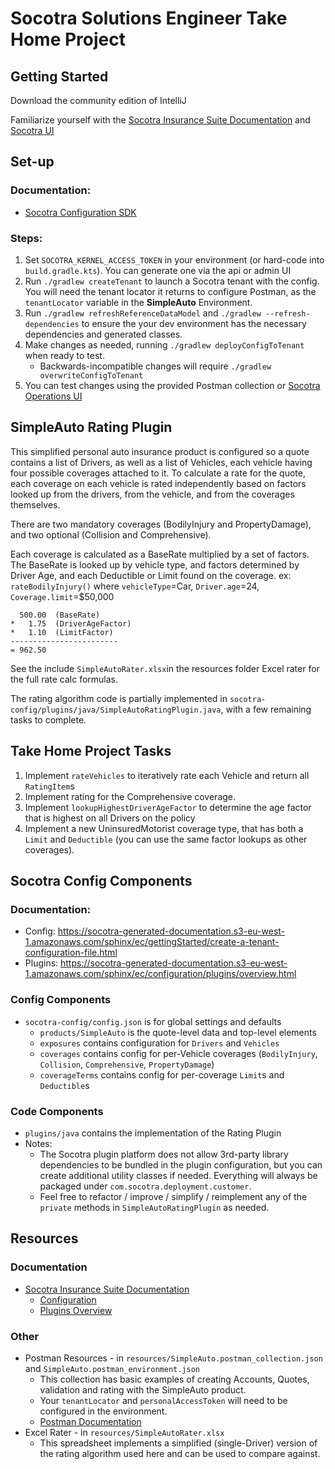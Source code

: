 # Socotra Solutions Engineer Take Home Project

## Getting Started

Download the community edition of IntelliJ

Familiarize yourself with the [Socotra Insurance Suite Documentation](https://socotra-generated-documentation.s3-eu-west-1.amazonaws.com/sphinx/ec/gettingStarted/introduction-to-socotra.html) and [Socotra UI](https://ui-ec-sandbox.socotra.com)

## Set-up

### Documentation:
* [Socotra Configuration SDK](https://socotra-generated-documentation.s3-eu-west-1.amazonaws.com/sphinx/ec/configuration/generalTopics/configurationSdk.html)


### Steps:
1. Set `SOCOTRA_KERNEL_ACCESS_TOKEN` in your environment (or hard-code into `build.gradle.kts`). You can generate one via the api or admin UI
2. Run `./gradlew createTenant` to launch a Socotra tenant with the config. You will need the tenant locator it returns to configure Postman, as the `tenantLocator` variable in the **SimpleAuto** Environment.
3. Run `./gradlew refreshReferenceDataModel` and `./gradlew --refresh-dependencies` to ensure the your dev environment has the necessary dependencies and generated classes.
4. Make changes as needed, running `./gradlew deployConfigToTenant` when ready to test.
    * Backwards-incompatible changes will require `./gradlew overwriteConfigToTenant`
5. You can test changes using the provided Postman collection or [Socotra Operations UI](https://ui-ec-sandbox.socotra.com/em/operations)


## SimpleAuto Rating Plugin

This simplified personal auto insurance product is configured so a quote contains a list of Drivers, as well as a list of Vehicles, each vehicle having four possible coverages attached to it. To calculate a rate for the quote, each coverage on each vehicle is rated independently based on factors looked up from the drivers, from the vehicle, and from the coverages themselves.

There are two mandatory coverages (BodilyInjury and PropertyDamage), and two optional (Collision and Comprehensive).

Each coverage is calculated as a BaseRate multiplied by a set of factors. The BaseRate is looked up by vehicle type, and factors determined by Driver Age, and each Deductible or Limit found on the coverage.
ex: `rateBodilyInjury()` where `vehicleType`=Car, `Driver.age`=24, `Coverage.limit`=$50,000

```
  500.00  (BaseRate)
*   1.75  (DriverAgeFactor)
*   1.10  (LimitFactor)
------------------------
= 962.50
```

See the include `SimpleAutoRater.xlsx`in the resources folder Excel rater for the full rate calc formulas.

The rating algorithm code is partially implemented in `socotra-config/plugins/java/SimpleAutoRatingPlugin.java`, with a few remaining tasks to complete.


## Take Home Project Tasks

1. Implement `rateVehicles` to iteratively rate each Vehicle and return all `RatingItem`s
2. Implement rating for the Comprehensive coverage.
3. Implement `lookupHighestDriverAgeFactor` to determine the age factor that is highest on all Drivers on the policy
4. Implement a new UninsuredMotorist coverage type, that has both a `Limit` and `Deductible` (you can use the same factor lookups as other coverages).


## Socotra Config Components

### Documentation:
* Config: https://socotra-generated-documentation.s3-eu-west-1.amazonaws.com/sphinx/ec/gettingStarted/create-a-tenant-configuration-file.html
* Plugins: https://socotra-generated-documentation.s3-eu-west-1.amazonaws.com/sphinx/ec/configuration/plugins/overview.html


### Config Components
* `socotra-config/config.json` is for global settings and defaults
    * `products/SimpleAuto` is the quote-level data and top-level elements
    * `exposures` contains configuration for `Drivers` and `Vehicles`
    * `coverages` contains config for per-Vehicle coverages (`BodilyInjury`, `Collision`, `Comprehensive`, `PropertyDamage`)
    * `coverageTerms` contains config for per-coverage `Limit`s and `Deductible`s

### Code Components
* `plugins/java` contains the implementation of the Rating Plugin
* Notes:
    * The Socotra plugin platform does not allow 3rd-party library dependencies to be bundled in the plugin configuration, but you can create additional utility classes if needed. Everything will always be packaged under `com.socotra.deployment.customer`.
    * Feel free to refactor / improve / simplify / reimplement any of the `private` methods in `SimpleAutoRatingPlugin` as needed.


## Resources

### Documentation
*  [Socotra Insurance Suite Documentation](https://socotra-generated-documentation.s3-eu-west-1.amazonaws.com/sphinx/ec/gettingStarted/introduction-to-socotra.html)
    * [Configuration](https://socotra-generated-documentation.s3-eu-west-1.amazonaws.com/sphinx/ec/gettingStarted/create-a-tenant-configuration-file.html)
    * [Plugins Overview](https://socotra-generated-documentation.s3-eu-west-1.amazonaws.com/sphinx/ec/configuration/plugins/overview.html)

### Other
* Postman Resources - in `resources/SimpleAuto.postman_collection.json` and `SimpleAuto.postman_environment.json`
    * This collection has basic examples of creating Accounts, Quotes, validation and rating with the SimpleAuto product.
    * Your `tenantLocator` and `personalAccessToken` will need to be configured in the environment.
    * [Postman Documentation](https://learning.postman.com/docs/introduction/overview/)
* Excel Rater - in `resources/SimpleAutoRater.xlsx`
    * This spreadsheet implements a simplified (single-Driver) version of the rating algorithm used here and can be used to compare against.
